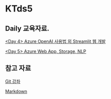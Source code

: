 # KTds5

## Daily 교육자료.

[<Day 4> Azure OpenAI 사용법 외 Streamlit 웹 개발](./Day%204/README.md)

[<Day 5> Azure Web App, Storage, NLP ](./Day%205/README.md)

## 참고 자료 
[Git 강좌](https://www.youtube.com/watch?v=JZJQ4_8XoPM&list=PLHF1wYTaCuixewA1hAn8u6hzx5mNenAGM)

[Markdown](https://inpa.tistory.com/entry/MarkDown-%F0%9F%93%9A-%EB%A7%88%ED%81%AC%EB%8B%A4%EC%9A%B4-%EB%AC%B8%EB%B2%95-%F0%9F%92%AF-%EC%A0%95%EB%A6%AC)

